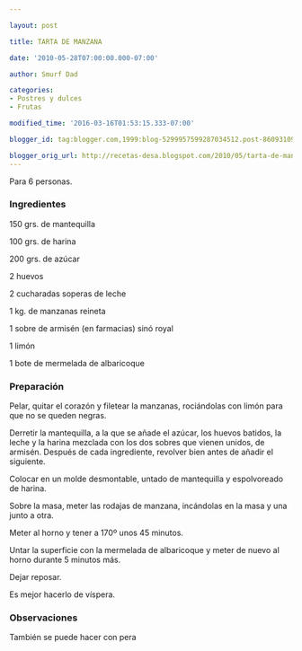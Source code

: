 ```yaml
---

layout: post

title: TARTA DE MANZANA

date: '2010-05-28T07:00:00.000-07:00'

author: Smurf Dad

categories:
- Postres y dulces
- Frutas

modified_time: '2016-03-16T01:53:15.333-07:00'

blogger_id: tag:blogger.com,1999:blog-5299957599287034512.post-8609310986019485944

blogger_orig_url: http://recetas-desa.blogspot.com/2010/05/tarta-de-manzana.html
---
```


Para 6 personas.

<h3>Ingredientes</h3>

150 grs. de mantequilla

100 grs. de harina

200 grs. de azúcar

2 huevos

2 cucharadas soperas de leche

1 kg. de manzanas reineta

1 sobre de armisén (en farmacias) sinó royal

1 limón

1 bote de mermelada de albaricoque

<h3>Preparación</h3>

Pelar, quitar el corazón y filetear la manzanas, rociándolas con limón para que no se queden negras.

Derretir la mantequilla, a la que se añade el azúcar, los huevos batidos, la leche y la harina mezclada con los dos sobres que vienen unidos, de armisén. Después de cada ingrediente, revolver bien antes de añadir el siguiente.

Colocar en un molde desmontable, untado de mantequilla y espolvoreado de harina.

Sobre la masa, meter las rodajas de manzana, incándolas en la masa y una junto a otra.

Meter al horno y tener a 170&ordm; unos 45 minutos.

Untar la superficie con la mermelada de albaricoque y meter de nuevo al horno durante 5 minutos más.

Dejar reposar.

Es mejor hacerlo de víspera.

<h3>Observaciones</h3>

También se puede hacer con pera

